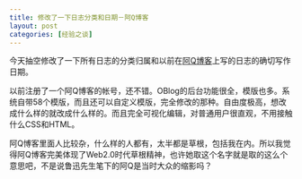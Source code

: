 ```yaml
---
title: 修改了一下日志分类和日期－阿Q博客
layout: post
categories: [经验之谈]
---
```

今天抽空修改了一下所有日志的分类归属和以前在[阿Q博客][1]上写的日志的确切写作日期。

以前注册了一个阿Q博客的帐号，还不错。OBlog的后台功能很全，模版也多。系统自带58个模版，而且还可以自定义模版，完全修改的那种。自由度极高，想改成什么样的就改成什么样的。而且完全可视化编辑，对普通用户很直观，不用接触什么CSS和HTML。

阿Q博客里面人比较杂，什么样的人都有，太半都是草根，包括我在内。所以我觉得阿Q博客完美体现了Web2.0时代草根精神，也许她取这个名字就是取的这么个意思吧，不是说鲁迅先生笔下的阿Q是当时大众的缩影吗？

 [1]: http://www.a-q.cn/


